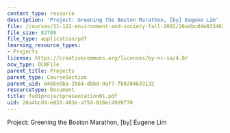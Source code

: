 ```yaml
---
content_type: resource
description: 'Project: Greening the Boston Marathon, [by] Eugene Lim'
file: /courses/11-122-environment-and-society-fall-2002/26a4bcd4e033403ea754016ec49d9f70_fa01projectpresentation01.pdf
file_size: 82789
file_type: application/pdf
learning_resource_types:
- Projects
license: https://creativecommons.org/licenses/by-nc-sa/4.0/
ocw_type: OCWFile
parent_title: Projects
parent_type: CourseSection
parent_uid: 046be9ba-2b64-d0bd-9af7-fb0204633132
resourcetype: Document
title: fa01projectpresentation01.pdf
uid: 26a4bcd4-e033-403e-a754-016ec49d9f70
---
```

Project: Greening the Boston Marathon, [by] Eugene Lim